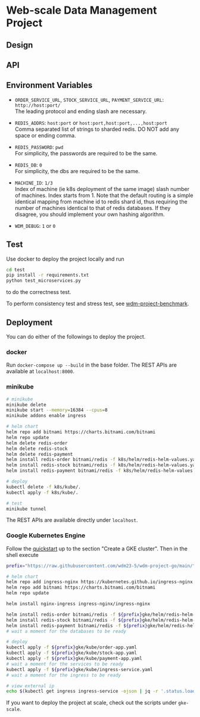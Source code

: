 # Web-scale Data Management Project

## Design


## API


## Environment Variables
- `ORDER_SERVICE_URL`, `STOCK_SERVICE_URL`, `PAYMENT_SERVICE_URL`: `http://host:port/`  
  The leading protocol and ending slash are necessary.

- `REDIS_ADDRS`: `host:port` or `host:port,host:port,...,host:port`  
  Comma separated list of strings to sharded redis. DO NOT add any space or ending comma.

- `REDIS_PASSWORD`: `pwd`  
  For simplicity, the passwords are required to be the same.

- `REDIS_DB`: `0`  
  For simplicity, the dbs are required to be the same.

- `MACHINE_ID`: `1/3`  
  Index of machine (ie k8s deployment of the same image) slash number of machines. Index starts from 1. Note that the default routing is a simple identical mapping from machine id to redis shard id, thus requiring the number of machines identical to that of redis databases. If they disagree, you should implement your own hashing algorithm.

- `WDM_DEBUG`: `1` or `0`  



## Test
Use docker to deploy the project locally and run
```bash
cd test
pip install -r requirements.txt
python test_microservices.py
```
to do the correctness test.

To perform consistency test and stress test, see [wdm-project-benchmark](https://github.com/wdm23-5/wdm-project-benchmark).



## Deployment
You can do either of the followings to deploy the project.


### docker
Run `docker-compose up --build` in the base folder. The REST APIs are available at `localhost:8000`.


### minikube
```bash
# minikube
minikube delete
minikube start --memory=16384 --cpus=8
minikube addons enable ingress

# helm chart
helm repo add bitnami https://charts.bitnami.com/bitnami
helm repo update
helm delete redis-order
helm delete redis-stock
helm delete redis-payment
helm install redis-order bitnami/redis -f k8s/helm/redis-helm-values.yaml
helm install redis-stock bitnami/redis -f k8s/helm/redis-helm-values.yaml
helm install redis-payment bitnami/redis -f k8s/helm/redis-helm-values.yaml

# deploy
kubectl delete -f k8s/kube/.
kubectl apply -f k8s/kube/.

# test
minikube tunnel
```

The REST APIs are available directly under `localhost`.


### Google Kubernetes Engine
Follow the [quickstart](https://cloud.google.com/kubernetes-engine/docs/deploy-app-cluster) up to the section "Create a GKE cluster". Then in the shell execute
```bash
prefix="https://raw.githubusercontent.com/wdm23-5/wdm-project-go/main/"

# helm chart
helm repo add ingress-nginx https://kubernetes.github.io/ingress-nginx
helm repo add bitnami https://charts.bitnami.com/bitnami
helm repo update

helm install nginx-ingress ingress-nginx/ingress-nginx

helm install redis-order bitnami/redis -f ${prefix}gke/helm/redis-helm-values.yaml
helm install redis-stock bitnami/redis -f ${prefix}gke/helm/redis-helm-values.yaml
helm install redis-payment bitnami/redis -f ${prefix}gke/helm/redis-helm-values.yaml
# wait a moment for the databases to be ready

# deploy
kubectl apply -f ${prefix}gke/kube/order-app.yaml
kubectl apply -f ${prefix}gke/kube/stock-app.yaml
kubectl apply -f ${prefix}gke/kube/payment-app.yaml
# wait a moment for the services to be ready
kubectl apply -f ${prefix}gke/kube/ingress-service.yaml
# wait a moment for the ingress to be ready

# view external ip
echo $(kubectl get ingress ingress-service -ojson | jq -r '.status.loadBalancer.ingress[].ip')
```

If you want to deploy the project at scale, check out the scripts under `gke-scale`.
